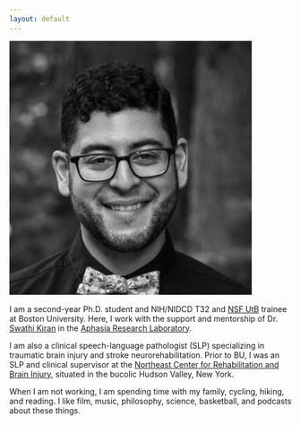 ```yaml
---
layout: default
---
```


<img class="profile-picture" src="image2.png">

I am a second-year Ph.D. student and NIH/NIDCD T32 and [NSF UtB](https://www.bu.edu/neurophotonics-nrt/) trainee at Boston University. Here, I work with the support and mentorship of Dr. [Swathi Kiran](https://www.bu.edu/sargent/profile/swathi-kiran-ph-d-ccc-slp/) in the [Aphasia Research Laboratory](https://www.bu.edu/aphasiaresearch/).

I am also a clinical speech-language pathologist (SLP) specializing in traumatic brain injury and stroke neurorehabilitation. Prior to BU, I was an SLP and clinical supervisor at the [Northeast Center for Rehabilitation and Brain Injury](http://www.northeastcenter.com), situated in the bucolic Hudson Valley, New York.

When I am not working, I am spending time with my family, cycling, hiking, and reading. I like film, music, philosophy, science, basketball, and podcasts about these things.
